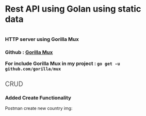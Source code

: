 <h1> Rest API using Golan using static data<h1> 

<h3> HTTP server using Gorilla Mux <h3>
<p> Github :  <a href="https://github.com/gorilla/mux"> Gorilla Mux </a> </p>
<p>For include Gorilla Mux in my project :  <code>go get -u github.com/gorilla/mux</code> </p>  
<h2 style="text-color:blue;font-weight:300">CRUD</h2>
<h3> Added Create Functionality </h3>
<p>Postman create new country img: <a href="https://drive.google.com/file/d/1jWGB93I7ooeyXn6XF8smHfbreioIy-AX/view?usp=sharing"> <p>



